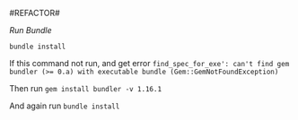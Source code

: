 #REFACTOR#

*Run Bundle*

`bundle install`

If this command not run, and get error `find_spec_for_exe': can't find gem bundler (>= 0.a) with executable bundle (Gem::GemNotFoundException)
`

Then run `gem install bundler -v 1.16.1`

And again run `bundle install`
